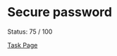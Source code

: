 # Secure password

Status: 75 / 100

[Task Page](https://training.cyberchallenge.it/#/task/password/statement)
